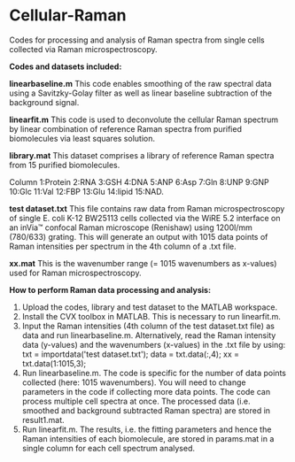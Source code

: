 # Cellular-Raman
Codes for processing and analysis of Raman spectra from single cells collected via Raman microspectroscopy.

**Codes and datasets included:**

**linearbaseline.m** 
This code enables smoothing of the raw spectral data using a Savitzky-Golay filter as well as linear baseline subtraction of the background signal.

**linearfit.m** 
This code is used to deconvolute the cellular Raman spectrum by linear combination of reference Raman spectra from purified biomolecules via least squares solution.

**library.mat** 
This dataset comprises a library of reference Raman spectra from 15 purified biomolecules.

Column 1:Protein 2:RNA 3:GSH 4:DNA 5:ANP 6:Asp 7:Gln 8:UNP 9:GNP 10:Glc 11:Val 12:FBP 13:Glu 14:lipid 15:NAD.

**test dataset.txt** 
This file contains raw data from Raman microspectroscopy of single E. coli K-12 BW25113 cells collected via the WiRE 5.2 interface on an inVia™ confocal Raman microscope (Renishaw) using 1200l/mm (780/633) grating. This will generate an output with 1015 data points of Raman intensities per spectrum in the 4th column of a .txt file. 

**xx.mat** 
This is the wavenumber range (= 1015 wavenumbers as x-values) used for Raman microspectroscopy.

**How to perform Raman data processing and analysis:**

1.	Upload the codes, library and test dataset to the MATLAB workspace.
2.	Install the CVX toolbox in MATLAB. This is necessary to run linearfit.m.
3. Input the Raman intensities (4th column of the test dataset.txt file) as data and run linearbaseline.m. 
Alternatively, read the Raman intensity data (y-values) and the wavenumbers (x-values) in the .txt file by using: txt = importdata('test dataset.txt'); data = txt.data(:,4); xx = txt.data(1:1015,3);
4. Run linearbaseline.m. The code is specific for the number of data points collected (here: 1015 wavenumbers). You will need to change parameters in the code if collecting more data points. The code can process multiple cell spectra at once. The processed data (i.e. smoothed and background subtracted Raman spectra) are stored in result1.mat. 
5. Run linearfit.m. The results, i.e. the fitting parameters and hence the Raman intensities of each biomolecule, are stored in params.mat in a single column for each cell spectrum analysed.
